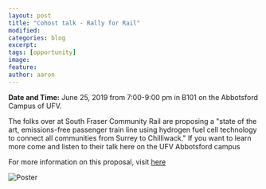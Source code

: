 ```yaml
---
layout: post
title: "Cohost talk - Rally for Rail"
modified:
categories: blog
excerpt: 
tags: [opportunity]
image:
feature:  
author: aaron
---
```

<b>Date and Time:</b> June 25, 2019 from 7:00-9:00 pm in B101 on the Abbotsford Campus of UFV.

The folks over at South Fraser Community Rail are proposing a "state of the art, emissions-free passenger train line using hydrogen fuel cell technology to connect all communities from Surrey to Chilliwack." If you want to learn more come and listen to their talk here on the UFV Abbotsford campus

For more information on this proposal, visit <a href = "https://southfrasercommunityrail.ca/wp-content/endurance-page-cache/_index.html">here</a>

![Poster](http://www.ufvpsa.com/images/hydrogen_train.jpg)

